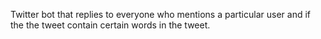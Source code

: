 Twitter bot that replies to everyone who mentions a particular user and if the the tweet contain certain words in the tweet.
